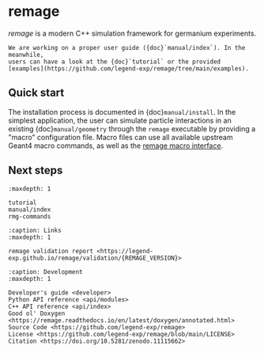 # remage

_remage_ is a modern C++ simulation framework for germanium experiments.

```{warning}
We are working on a proper user guide ({doc}`manual/index`). In the meanwhile,
users can have a look at the {doc}`tutorial` or the provided
[examples](https://github.com/legend-exp/remage/tree/main/examples).
```

## Quick start

The installation process is documented in {doc}`manual/install`. In the simplest
application, the user can simulate particle interactions in an existing
{doc}`manual/geometry` through the `remage` executable by providing a "macro"
configuration file. Macro files can use all available upstream Geant4 macro
commands, as well as the [remage macro interface](./rmg-commands).

## Next steps

```{toctree}
:maxdepth: 1

tutorial
manual/index
rmg-commands
```

```{toctree}
:caption: Links
:maxdepth: 1

remage validation report <https://legend-exp.github.io/remage/validation/{REMAGE_VERSION}>
```

```{toctree}
:caption: Development
:maxdepth: 1

Developer's guide <developer>
Python API reference <api/modules>
C++ API reference <api/index>
Good ol' Doxygen <https://remage.readthedocs.io/en/latest/doxygen/annotated.html>
Source Code <https://github.com/legend-exp/remage>
License <https://github.com/legend-exp/remage/blob/main/LICENSE>
Citation <https://doi.org/10.5281/zenodo.11115662>
```
